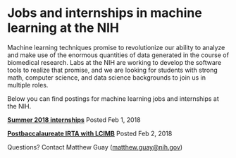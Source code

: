 # Jobs and internships in machine learning at the NIH
Machine learning techniques promise to revolutionize our ability to analyze and make use of the enormous quantities of data generated in the course of biomedical research. Labs at the NIH are working to develop the software tools to realize that promise, and we are looking for students with strong math, computer science, and data science backgrounds to join us in multiple roles.

Below you can find postings for machine learning jobs and internships at the NIH. 


**[Summer 2018 internships](internships/summer2018.md)** 
Posted Feb 1, 2018

**[Postbaccalaureate IRTA with LCIMB](postbacs/lcimb2018.md)** 
Posted Feb 2, 2018


Questions? Contact Matthew Guay (<matthew.guay@nih.gov>)
